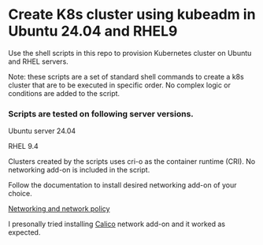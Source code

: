# Create K8s cluster using kubeadm in Ubuntu 24.04 and RHEL9

Use the shell scripts in this repo to provision Kubernetes cluster on Ubuntu and RHEL servers.

Note: these scripts are a set of standard shell commands to create a k8s cluster that are to be executed in specific order. No complex logic or conditions are added to the script.

### Scripts are tested on following server versions.

Ubuntu server 24.04

RHEL 9.4

Clusters created by the scripts uses cri-o as the container runtime (CRI). No networking add-on is included in the script.

Follow the documentation to install desired networking add-on of your choice.

[Networking and network policy](https://kubernetes.io/docs/concepts/cluster-administration/addons/#networking-and-network-policy)

I presonally tried installing [Calico](https://docs.tigera.io/calico/latest/getting-started/kubernetes/self-managed-onprem/onpremises#install-calico-with-etcd-datastore) network add-on and it worked as expected.

